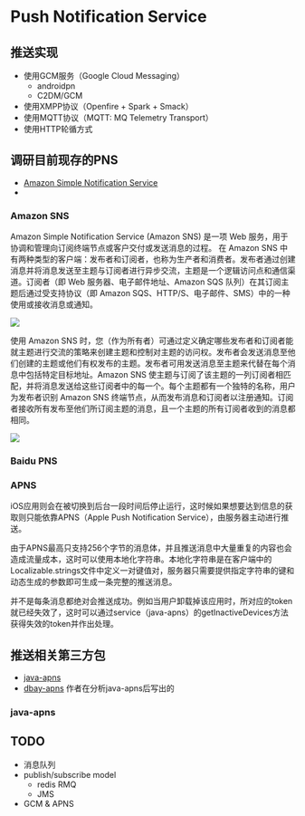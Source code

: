 Push Notification Service
=============


## 推送实现

* 使用GCM服务（Google Cloud Messaging）
  * androidpn
  * C2DM/GCM
* 使用XMPP协议（Openfire + Spark + Smack）
* 使用MQTT协议（MQTT: MQ Telemetry Transport）
* 使用HTTP轮循方式


## 调研目前现存的PNS

* [Amazon Simple Notification Service](http://docs.aws.amazon.com/zh_cn/sns/latest/dg/welcome.html)
*


### Amazon SNS

Amazon Simple Notification Service (Amazon SNS) 是一项 Web 服务，用于协调和管理向订阅终端节点或客户交付或发送消息的过程。 在 Amazon SNS 中有两种类型的客户端：发布者和订阅者，也称为生产者和消费者。发布者通过创建消息并将消息发送至主题与订阅者进行异步交流，主题是一个逻辑访问点和通信渠道。订阅者（即 Web 服务器、电子邮件地址、Amazon SQS 队列）在其订阅主题后通过受支持协议（即 Amazon SQS、HTTP/S、电子邮件、SMS）中的一种使用或接收消息或通知。

![](http://docs.aws.amazon.com/zh_cn/sns/latest/dg/images/sns-how-works.png)

使用 Amazon SNS 时，您（作为所有者）可通过定义确定哪些发布者和订阅者能就主题进行交流的策略来创建主题和控制对主题的访问权。发布者会发送消息至他们创建的主题或他们有权发布的主题。发布者可用发送消息至主题来代替在每个消息中包括特定目标地址。Amazon SNS 使主题与订阅了该主题的一列订阅者相匹配，并将消息发送给这些订阅者中的每一个。每个主题都有一个独特的名称，用户为发布者识别 Amazon SNS 终端节点，从而发布消息和订阅者以注册通知。订阅者接收所有发布至他们所订阅主题的消息，且一个主题的所有订阅者收到的消息都相同。

![](http://docs.aws.amazon.com/zh_cn/sns/latest/dg/images/sns-mobile-subscribe.png)


### Baidu PNS

### APNS

iOS应用则会在被切换到后台一段时间后停止运行，这时候如果想要达到信息的获取则只能依靠APNS（Apple Push Notification Service），由服务器主动进行推送。

由于APNS最高只支持256个字节的消息体，并且推送消息中大量重复的内容也会造成流量成本，这时可以使用本地化字符串。本地化字符串是在客户端中的Localizable.strings文件中定义一对键值对，服务器只需要提供指定字符串的键和动态生成的参数即可生成一条完整的推送消息。

并不是每条消息都绝对会推送成功。例如当用户卸载掉该应用时，所对应的token就已经失效了，这时可以通过service（java-apns）的getInactiveDevices方法获得失效的token并作出处理。


## 推送相关第三方包

* [java-apns](https://github.com/notnoop/java-apns)
* [dbay-apns](https://github.com/RamosLi/dbay-apns-for-java) 作者在分析java-apns后写出的

### java-apns


## TODO

* 消息队列
* publish/subscribe model
	* redis RMQ
	* JMS
* GCM & APNS

